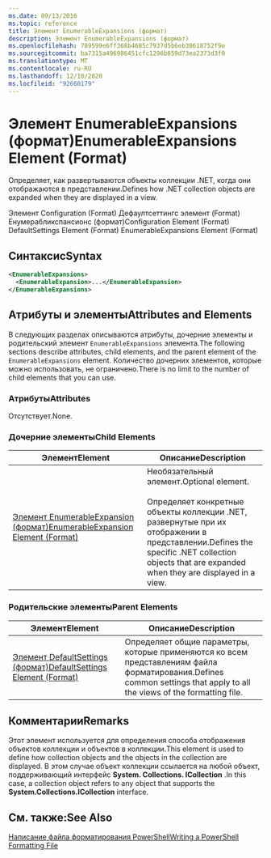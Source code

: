 ```yaml
---
ms.date: 09/13/2016
ms.topic: reference
title: Элемент EnumerableExpansions (формат)
description: Элемент EnumerableExpansions (формат)
ms.openlocfilehash: 789599e6ff368b4685c7937d5b6eb38618752f9e
ms.sourcegitcommit: ba7315a496986451cfc1296b659d73ea2373d3f0
ms.translationtype: MT
ms.contentlocale: ru-RU
ms.lasthandoff: 12/10/2020
ms.locfileid: "92660179"
---
```

# <a name="enumerableexpansions-element-format"></a><span data-ttu-id="e30e0-103">Элемент EnumerableExpansions (формат)</span><span class="sxs-lookup"><span data-stu-id="e30e0-103">EnumerableExpansions Element (Format)</span></span>

<span data-ttu-id="e30e0-104">Определяет, как развертываются объекты коллекции .NET, когда они отображаются в представлении.</span><span class="sxs-lookup"><span data-stu-id="e30e0-104">Defines how .NET collection objects are expanded when they are displayed in a view.</span></span>

<span data-ttu-id="e30e0-105">Элемент Configuration (Format) Дефаултсеттингс элемент (Format) Енумерабликспансионс (формат)</span><span class="sxs-lookup"><span data-stu-id="e30e0-105">Configuration Element (Format) DefaultSettings Element (Format) EnumerableExpansions Element (Format)</span></span>

## <a name="syntax"></a><span data-ttu-id="e30e0-106">Синтаксис</span><span class="sxs-lookup"><span data-stu-id="e30e0-106">Syntax</span></span>

```xml
<EnumerableExpansions>
  <EnumerableExpansion>...</EnumerableExpansion>
</EnumerableExpansions>
```

## <a name="attributes-and-elements"></a><span data-ttu-id="e30e0-107">Атрибуты и элементы</span><span class="sxs-lookup"><span data-stu-id="e30e0-107">Attributes and Elements</span></span>

<span data-ttu-id="e30e0-108">В следующих разделах описываются атрибуты, дочерние элементы и родительский элемент `EnumerableExpansions` элемента.</span><span class="sxs-lookup"><span data-stu-id="e30e0-108">The following sections describe attributes, child elements, and the parent element of the `EnumerableExpansions` element.</span></span> <span data-ttu-id="e30e0-109">Количество дочерних элементов, которые можно использовать, не ограничено.</span><span class="sxs-lookup"><span data-stu-id="e30e0-109">There is no limit to the number of child elements that you can use.</span></span>

### <a name="attributes"></a><span data-ttu-id="e30e0-110">Атрибуты</span><span class="sxs-lookup"><span data-stu-id="e30e0-110">Attributes</span></span>

<span data-ttu-id="e30e0-111">Отсутствует.</span><span class="sxs-lookup"><span data-stu-id="e30e0-111">None.</span></span>

### <a name="child-elements"></a><span data-ttu-id="e30e0-112">Дочерние элементы</span><span class="sxs-lookup"><span data-stu-id="e30e0-112">Child Elements</span></span>

|<span data-ttu-id="e30e0-113">Элемент</span><span class="sxs-lookup"><span data-stu-id="e30e0-113">Element</span></span>|<span data-ttu-id="e30e0-114">Описание</span><span class="sxs-lookup"><span data-stu-id="e30e0-114">Description</span></span>|
|-------------|-----------------|
|[<span data-ttu-id="e30e0-115">Элемент EnumerableExpansion (формат)</span><span class="sxs-lookup"><span data-stu-id="e30e0-115">EnumerableExpansion Element (Format)</span></span>](./enumerableexpansion-element-format.md)|<span data-ttu-id="e30e0-116">Необязательный элемент.</span><span class="sxs-lookup"><span data-stu-id="e30e0-116">Optional element.</span></span><br /><br /> <span data-ttu-id="e30e0-117">Определяет конкретные объекты коллекции .NET, развернутые при их отображении в представлении.</span><span class="sxs-lookup"><span data-stu-id="e30e0-117">Defines the specific .NET collection objects that are expanded when they are displayed in a view.</span></span>|

### <a name="parent-elements"></a><span data-ttu-id="e30e0-118">Родительские элементы</span><span class="sxs-lookup"><span data-stu-id="e30e0-118">Parent Elements</span></span>

|<span data-ttu-id="e30e0-119">Элемент</span><span class="sxs-lookup"><span data-stu-id="e30e0-119">Element</span></span>|<span data-ttu-id="e30e0-120">Описание</span><span class="sxs-lookup"><span data-stu-id="e30e0-120">Description</span></span>|
|-------------|-----------------|
|[<span data-ttu-id="e30e0-121">Элемент DefaultSettings (формат)</span><span class="sxs-lookup"><span data-stu-id="e30e0-121">DefaultSettings Element (Format)</span></span>](./defaultsettings-element-format.md)|<span data-ttu-id="e30e0-122">Определяет общие параметры, которые применяются ко всем представлениям файла форматирования.</span><span class="sxs-lookup"><span data-stu-id="e30e0-122">Defines common settings that apply to all the views of the formatting file.</span></span>|

## <a name="remarks"></a><span data-ttu-id="e30e0-123">Комментарии</span><span class="sxs-lookup"><span data-stu-id="e30e0-123">Remarks</span></span>

<span data-ttu-id="e30e0-124">Этот элемент используется для определения способа отображения объектов коллекции и объектов в коллекции.</span><span class="sxs-lookup"><span data-stu-id="e30e0-124">This element is used to define how collection objects and the objects in the collection are displayed.</span></span> <span data-ttu-id="e30e0-125">В этом случае объект коллекции ссылается на любой объект, поддерживающий интерфейс  **System. Collections. ICollection** .</span><span class="sxs-lookup"><span data-stu-id="e30e0-125">In this case, a collection object refers to any object that supports the  **System.Collections.ICollection** interface.</span></span>

## <a name="see-also"></a><span data-ttu-id="e30e0-126">См. также:</span><span class="sxs-lookup"><span data-stu-id="e30e0-126">See Also</span></span>

[<span data-ttu-id="e30e0-127">Написание файла форматирования PowerShell</span><span class="sxs-lookup"><span data-stu-id="e30e0-127">Writing a PowerShell Formatting File</span></span>](./writing-a-powershell-formatting-file.md)
